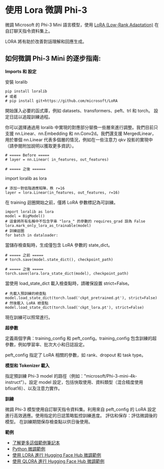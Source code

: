 ﻿# **使用 Lora 微調 Phi-3**

微調 Microsoft 的 Phi-3 Mini 語言模型，使用 [LoRA (Low-Rank Adaptation)](https://github.com/microsoft/LoRA?WT.mc_id=aiml-138114-kinfeylo) 在自訂聊天指令資料集上。

LORA 將有助於改善對話理解和回應生成。

## 如何微調 Phi-3 Mini 的逐步指南:

**Imports 和 設定**

安裝 loralib

```
pip install loralib
# 或者
# pip install git+https://github.com/microsoft/LoRA

```

開始匯入必要的函式庫，例如 datasets、transformers、peft、trl 和 torch。
設定日誌以追蹤訓練過程。

你可以選擇通過用 loralib 中實現的對應部分替換一些層來進行調整。我們目前只支援 nn.Linear、nn.Embedding 和 nn.Conv2d。我們還支援 MergedLinear，用於單個 nn.Linear 代表多個層的情況，例如在一些注意力 qkv 投影的實現中（請參閱附加說明以獲取更多資訊）。

```
# ===== Before =====
# layer = nn.Linear( in_features, out_features)
```

```
# ===== 之後 ======
```

import loralib as lora

```
# 添加一對低階適應矩陣，秩 r=16
layer = lora.Linear(in_features, out_features, r=16)
```

在 training 迴圈開始之前，僅將 LoRA 參數標記為可訓練。

```
import loralib as lora
model = BigModel()
# 這會將所有名稱中不包含字串 "lora_" 的參數的 requires_grad 設為 False
lora.mark_only_lora_as_trainable(model)
# 訓練迴圈
for batch in dataloader:
```

當儲存檢查點時，生成僅包含 LoRA 參數的 state_dict。

```
# ===== 之前 =====
# torch.save(model.state_dict(), checkpoint_path)
```

```
# ===== 之後 =====
torch.save(lora.lora_state_dict(model), checkpoint_path)
```

當使用 load_state_dict 載入檢查點時，請確保設置 strict=False。

```
# 先載入預訓練的檢查點
model.load_state_dict(torch.load('ckpt_pretrained.pt'), strict=False)
# 然後載入 LoRA 檢查點
model.load_state_dict(torch.load('ckpt_lora.pt'), strict=False)
```

現在訓練可以照常進行。

**超參數**

定義兩個字典：training_config 和 peft_config。training_config 包含訓練的超參數，例如學習率、批次大小和日誌設定。

peft_config 指定了 LoRA 相關的參數，如 rank、dropout 和 task type。

**模型和 Tokenizer 載入**

指定預訓練 Phi-3 model 的路徑（例如："microsoft/Phi-3-mini-4k-instruct"）。設定 model 設定，包括快取使用、資料類型（混合精度使用 bfloat16）、以及注意力實作。

**訓練**

微調 Phi-3 模型使用自訂聊天指令資料集。利用來自 peft_config 的 LoRA 設定進行高效適應。使用指定的日誌策略監控訓練進度。
評估和保存：評估微調後的模型。
在訓練期間保存檢查點以供日後使用。

**範例**

- [了解更多這個範例筆記本](../../code/04.Finetuning/Phi_3_Inference_Finetuning.ipynb)
- [Python 微調範例](../../code/04.Finetuning/FineTrainingScript.py)
- [使用 LORA 進行 Hugging Face Hub 微調範例](../../code/04.Finetuning/Phi-3-finetune-lora-python.ipynb)
- [使用 QLORA 進行 Hugging Face Hub 微調範例](../../code/04.Finetuning/Phi-3-finetune-qlora-python.ipynb)

